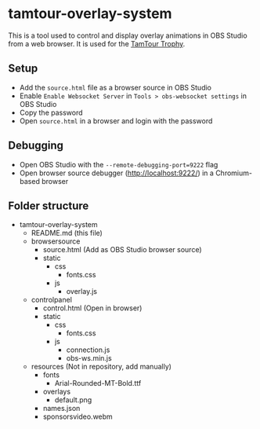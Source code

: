 # tamtour-overlay-system

This is a tool used to control and display overlay animations in OBS Studio from a web browser. It is used for the [TamTour Trophy](https://tamtour.ch).

## Setup

- Add the `source.html` file as a browser source in OBS Studio
- Enable `Enable Websocket Server` in `Tools > obs-websocket settings` in OBS Studio
- Copy the password
- Open `source.html` in a browser and login with the password

## Debugging

- Open OBS Studio with the `--remote-debugging-port=9222` flag
- Open browser source debugger (<http://localhost:9222/>) in a Chromium-based browser

## Folder structure

- tamtour-overlay-system
  - README.md (this file)
  - browsersource
    - source.html (Add as OBS Studio browser source)
    - static
      - css
        - fonts.css
      - js
        - overlay.js
  - controlpanel
    - control.html (Open in browser)
    - static
      - css
        - fonts.css
      - js
        - connection.js
        - obs-ws.min.js
  - resources (Not in repository, add manually)
    - fonts
      - Arial-Rounded-MT-Bold.ttf
    - overlays
      - default.png
    - names.json
    - sponsorsvideo.webm
